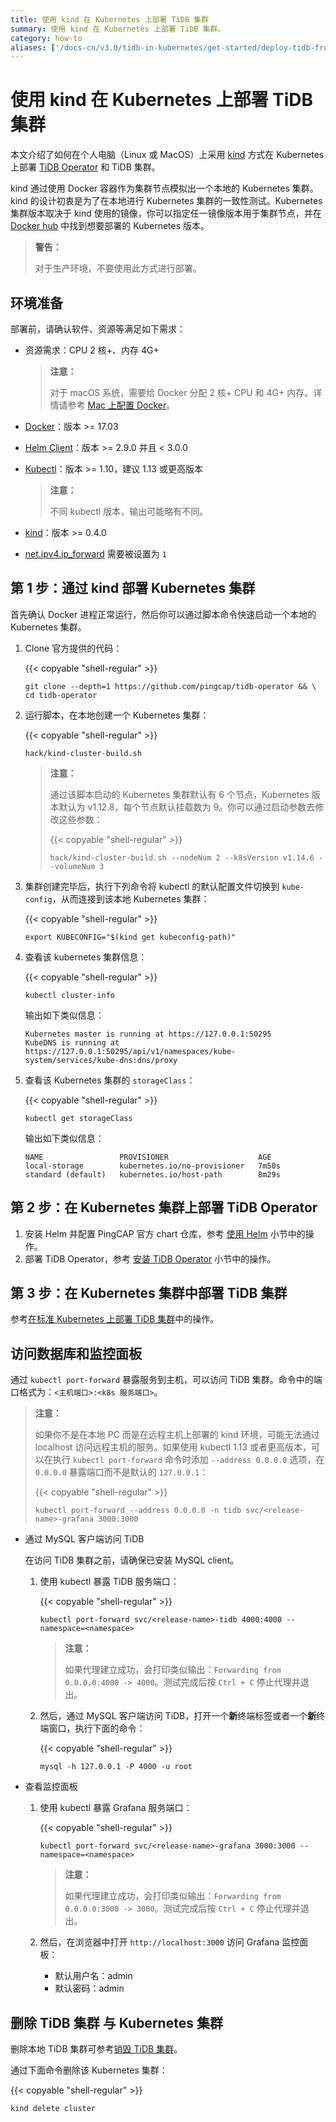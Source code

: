 ```yaml
---
title: 使用 kind 在 Kubernetes 上部署 TiDB 集群
summary: 使用 kind 在 Kubernetes 上部署 TiDB 集群。
category: how-to
aliases: ['/docs-cn/v3.0/tidb-in-kubernetes/get-started/deploy-tidb-from-kubernetes-dind/']
---
```


# 使用 kind 在 Kubernetes 上部署 TiDB 集群

本文介绍了如何在个人电脑（Linux 或 MacOS）上采用 [kind](https://kind.sigs.k8s.io/) 方式在 Kubernetes 上部署 [TiDB Operator](https://github.com/pingcap/tidb-operator) 和 TiDB 集群。

kind 通过使用 Docker 容器作为集群节点模拟出一个本地的 Kubernetes 集群。kind 的设计初衷是为了在本地进行 Kubernetes 集群的一致性测试。Kubernetes 集群版本取决于 kind 使用的镜像，你可以指定任一镜像版本用于集群节点，并在 [Docker hub](https://hub.docker.com/r/kindest/node/tags) 中找到想要部署的 Kubernetes 版本。

> **警告：**
>
> 对于生产环境，不要使用此方式进行部署。

## 环境准备

部署前，请确认软件、资源等满足如下需求：

- 资源需求：CPU 2 核+、内存 4G+

    > **注意：**
    >
    > 对于 macOS 系统，需要给 Docker 分配 2 核+ CPU 和 4G+ 内存。详情请参考 [Mac 上配置 Docker](https://docs.docker.com/docker-for-mac/#advanced)。

- [Docker](https://docs.docker.com/install/)：版本 >= 17.03
- [Helm Client](https://helm.sh/docs/intro/install/)：版本 >= 2.9.0 并且 < 3.0.0
- [Kubectl](https://kubernetes.io/docs/tasks/tools/install-kubectl)：版本 >= 1.10，建议 1.13 或更高版本

    > **注意：**
    >
    > 不同 kubectl 版本，输出可能略有不同。

- [kind](https://kind.sigs.k8s.io/docs/user/quick-start/)：版本 >= 0.4.0
- [net.ipv4.ip_forward](https://linuxconfig.org/how-to-turn-on-off-ip-forwarding-in-linux) 需要被设置为 `1`

## 第 1 步：通过 kind 部署 Kubernetes 集群

首先确认 Docker 进程正常运行，然后你可以通过脚本命令快速启动一个本地的 Kubernetes 集群。

1. Clone 官方提供的代码：

    {{< copyable "shell-regular" >}}

    ``` shell
    git clone --depth=1 https://github.com/pingcap/tidb-operator && \
    cd tidb-operator
    ```

2. 运行脚本，在本地创建一个 Kubernetes 集群：

    {{< copyable "shell-regular" >}}

    ``` shell
    hack/kind-cluster-build.sh
    ```

    > **注意：**
    >
    > 通过该脚本启动的 Kubernetes 集群默认有 6 个节点，Kubernetes 版本默认为 v1.12.8，每个节点默认挂载数为 9。你可以通过启动参数去修改这些参数：
    >
    > {{< copyable "shell-regular" >}}
    >
    > ```shell
    > hack/kind-cluster-build.sh --nodeNum 2 --k8sVersion v1.14.6 --volumeNum 3
    > ```

3. 集群创建完毕后，执行下列命令将 kubectl 的默认配置文件切换到 `kube-config`，从而连接到该本地 Kubernetes 集群：

    {{< copyable "shell-regular" >}}

    ```shell
    export KUBECONFIG="$(kind get kubeconfig-path)"
    ```

4. 查看该 kubernetes 集群信息：

    {{< copyable "shell-regular" >}}

    ``` shell
    kubectl cluster-info
    ```

    输出如下类似信息：

    ``` shell
    Kubernetes master is running at https://127.0.0.1:50295
    KubeDNS is running at https://127.0.0.1:50295/api/v1/namespaces/kube-system/services/kube-dns:dns/proxy
    ```

5. 查看该 Kubernetes 集群的 `storageClass`：

    {{< copyable "shell-regular" >}}

    ``` shell
    kubectl get storageClass
    ```

    输出如下类似信息：

    ``` shell
    NAME                 PROVISIONER                    AGE
    local-storage        kubernetes.io/no-provisioner   7m50s
    standard (default)   kubernetes.io/host-path        8m29s
    ```

## 第 2 步：在 Kubernetes 集群上部署 TiDB Operator

1. 安装 Helm 并配置 PingCAP 官方 chart 仓库，参考 [使用 Helm](/dev/tidb-in-kubernetes/reference/tools/in-kubernetes.md#使用-helm) 小节中的操作。
2. 部署 TiDB Operator，参考 [安装 TiDB Operator](/dev/tidb-in-kubernetes/deploy/tidb-operator.md#安装-tidb-operator) 小节中的操作。

## 第 3 步：在 Kubernetes 集群中部署 TiDB 集群

参考[在标准 Kubernetes 上部署 TiDB 集群](/dev/tidb-in-kubernetes/deploy/general-kubernetes.md#部署-tidb-集群)中的操作。

## 访问数据库和监控面板

通过 `kubectl port-forward` 暴露服务到主机，可以访问 TiDB 集群。命令中的端口格式为：`<主机端口>:<k8s 服务端口>`。

> **注意：**
>
> 如果你不是在本地 PC 而是在远程主机上部署的 kind 环境，可能无法通过 localhost 访问远程主机的服务。如果使用 kubectl 1.13 或者更高版本，可以在执行 `kubectl port-forward` 命令时添加 `--address 0.0.0.0` 选项，在 `0.0.0.0` 暴露端口而不是默认的 `127.0.0.1`：
>
> {{< copyable "shell-regular" >}}
>
> ```shell
> kubectl port-forward --address 0.0.0.0 -n tidb svc/<release-name>-grafana 3000:3000
> ```

- 通过 MySQL 客户端访问 TiDB

    在访问 TiDB 集群之前，请确保已安装 MySQL client。

    1. 使用 kubectl 暴露 TiDB 服务端口：

        {{< copyable "shell-regular" >}}

        ``` shell
        kubectl port-forward svc/<release-name>-tidb 4000:4000 --namespace=<namespace>
        ```

        > **注意：**
        >
        > 如果代理建立成功，会打印类似输出：`Forwarding from 0.0.0.0:4000 -> 4000`。测试完成后按 `Ctrl + C` 停止代理并退出。

    2. 然后，通过 MySQL 客户端访问 TiDB，打开一个**新**终端标签或者一个**新**终端窗口，执行下面的命令：

        {{< copyable "shell-regular" >}}

        ``` shell
        mysql -h 127.0.0.1 -P 4000 -u root
        ```

- 查看监控面板

    1. 使用 kubectl 暴露 Grafana 服务端口：

        {{< copyable "shell-regular" >}}

        ``` shell
        kubectl port-forward svc/<release-name>-grafana 3000:3000 --namespace=<namespace>
        ```

        > **注意：**
        >
        > 如果代理建立成功，会打印类似输出：`Forwarding from 0.0.0.0:3000 -> 3000`。测试完成后按 `Ctrl + C` 停止代理并退出。

    2. 然后，在浏览器中打开 `http://localhost:3000` 访问 Grafana 监控面板：

        - 默认用户名：admin
        - 默认密码：admin

## 删除 TiDB 集群 与 Kubernetes 集群

删除本地 TiDB 集群可参考[销毁 TiDB 集群](/v3.0/tidb-in-kubernetes/maintain/destroy-tidb-cluster.md#销毁-kubernetes-上的-tidb-集群)。

通过下面命令删除该 Kubernetes 集群：

{{< copyable "shell-regular" >}}

``` shell
kind delete cluster
```

